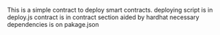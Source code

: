 This is a simple contract to deploy smart contracts.
deploying script is in deploy.js
contract is in contract section
aided by hardhat
necessary dependencies is on pakage.json
